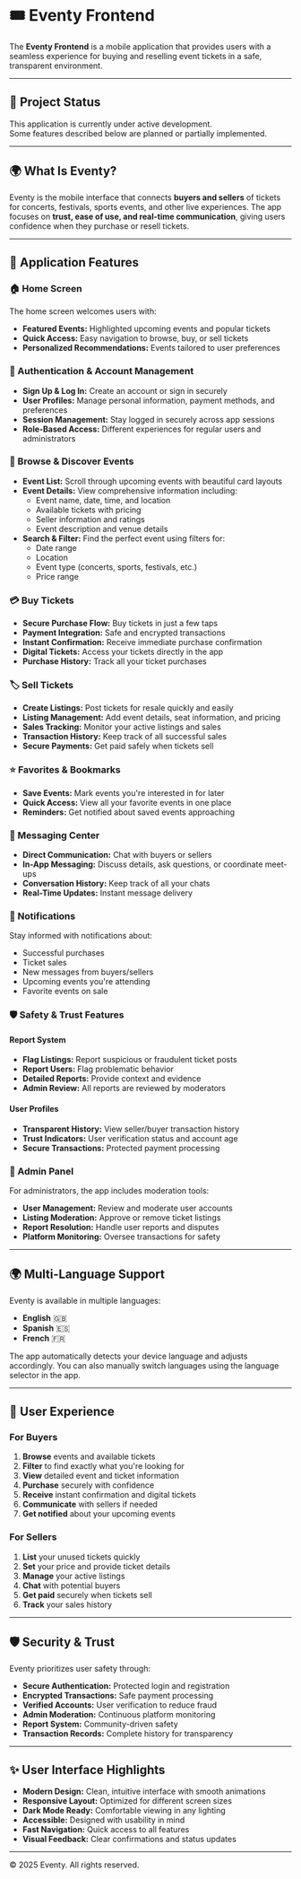 # 🎟️ Eventy Frontend

The **Eventy Frontend** is a mobile application that provides users with a seamless experience for buying and reselling event tickets in a safe, transparent environment.

---

## 🚧 Project Status

This application is currently under active development.  
Some features described below are planned or partially implemented.

---

## 🌍 What Is Eventy?

Eventy is the mobile interface that connects **buyers and sellers** of tickets for concerts, festivals, sports events, and other live experiences. The app focuses on **trust, ease of use, and real-time communication**, giving users confidence when they purchase or resell tickets.

---

## 📱 Application Features

### 🏠 Home Screen
The home screen welcomes users with:
- **Featured Events:** Highlighted upcoming events and popular tickets
- **Quick Access:** Easy navigation to browse, buy, or sell tickets
- **Personalized Recommendations:** Events tailored to user preferences

### 🔐 Authentication & Account Management
- **Sign Up & Log In:** Create an account or sign in securely
- **User Profiles:** Manage personal information, payment methods, and preferences
- **Session Management:** Stay logged in securely across app sessions
- **Role-Based Access:** Different experiences for regular users and administrators

### 🔎 Browse & Discover Events
- **Event List:** Scroll through upcoming events with beautiful card layouts
- **Event Details:** View comprehensive information including:
  - Event name, date, time, and location
  - Available tickets with pricing
  - Seller information and ratings
  - Event description and venue details
- **Search & Filter:** Find the perfect event using filters for:
  - Date range
  - Location
  - Event type (concerts, sports, festivals, etc.)
  - Price range

### 💳 Buy Tickets
- **Secure Purchase Flow:** Buy tickets in just a few taps
- **Payment Integration:** Safe and encrypted transactions
- **Instant Confirmation:** Receive immediate purchase confirmation
- **Digital Tickets:** Access your tickets directly in the app
- **Purchase History:** Track all your ticket purchases

### 🏷️ Sell Tickets
- **Create Listings:** Post tickets for resale quickly and easily
- **Listing Management:** Add event details, seat information, and pricing
- **Sales Tracking:** Monitor your active listings and sales
- **Transaction History:** Keep track of all successful sales
- **Secure Payments:** Get paid safely when tickets sell

### ⭐ Favorites & Bookmarks
- **Save Events:** Mark events you're interested in for later
- **Quick Access:** View all your favorite events in one place
- **Reminders:** Get notified about saved events approaching

### 💬 Messaging Center
- **Direct Communication:** Chat with buyers or sellers
- **In-App Messaging:** Discuss details, ask questions, or coordinate meet-ups
- **Conversation History:** Keep track of all your chats
- **Real-Time Updates:** Instant message delivery

### 🔔 Notifications
Stay informed with notifications about:
- Successful purchases
- Ticket sales
- New messages from buyers/sellers
- Upcoming events you're attending
- Favorite events on sale

### 🛡️ Safety & Trust Features

#### Report System
- **Flag Listings:** Report suspicious or fraudulent ticket posts
- **Report Users:** Flag problematic behavior
- **Detailed Reports:** Provide context and evidence
- **Admin Review:** All reports are reviewed by moderators

#### User Profiles
- **Transparent History:** View seller/buyer transaction history
- **Trust Indicators:** User verification status and account age
- **Secure Transactions:** Protected payment processing

### 👑 Admin Panel
For administrators, the app includes moderation tools:
- **User Management:** Review and moderate user accounts
- **Listing Moderation:** Approve or remove ticket listings
- **Report Resolution:** Handle user reports and disputes
- **Platform Monitoring:** Oversee transactions for safety

---

## 🌍 Multi-Language Support

Eventy is available in multiple languages:
- **English** 🇬🇧
- **Spanish** 🇪🇸
- **French** 🇫🇷

The app automatically detects your device language and adjusts accordingly. You can also manually switch languages using the language selector in the app.

---

## 👥 User Experience

### For Buyers
1. **Browse** events and available tickets
2. **Filter** to find exactly what you're looking for
3. **View** detailed event and ticket information
4. **Purchase** securely with confidence
5. **Receive** instant confirmation and digital tickets
6. **Communicate** with sellers if needed
7. **Get notified** about your upcoming events

### For Sellers
1. **List** your unused tickets quickly
2. **Set** your price and provide ticket details
3. **Manage** your active listings
4. **Chat** with potential buyers
5. **Get paid** securely when tickets sell
6. **Track** your sales history

---

## 🛡️ Security & Trust

Eventy prioritizes user safety through:
- **Secure Authentication:** Protected login and registration
- **Encrypted Transactions:** Safe payment processing
- **Verified Accounts:** User verification to reduce fraud
- **Admin Moderation:** Continuous platform monitoring
- **Report System:** Community-driven safety
- **Transaction Records:** Complete history for transparency

---

## ✨ User Interface Highlights

- **Modern Design:** Clean, intuitive interface with smooth animations
- **Responsive Layout:** Optimized for different screen sizes
- **Dark Mode Ready:** Comfortable viewing in any lighting
- **Accessible:** Designed with usability in mind
- **Fast Navigation:** Quick access to all features
- **Visual Feedback:** Clear confirmations and status updates

---

© 2025 Eventy. All rights reserved.
